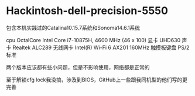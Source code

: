 # Hackintosh-dell-precision-5550
包含本机实践过的Catalina10.15.7系统和Sonoma14.6.1系统

cpu OctalCore Intel Core i7-10875H, 4600 MHz (46 x 100)
显卡  UHD630
声卡  Realtek ALC289
无线网卡  Intel(R) Wi-Fi 6 AX201 160MHz
触摸板键盘 PS/2 标准

两个版本应该都有些小问题，但是不影响使用，网络都是正常的



至于解锁cfg lock我没搞，涉及到BIOS，GitHub上一些跟我同机型的他们写的更完善
